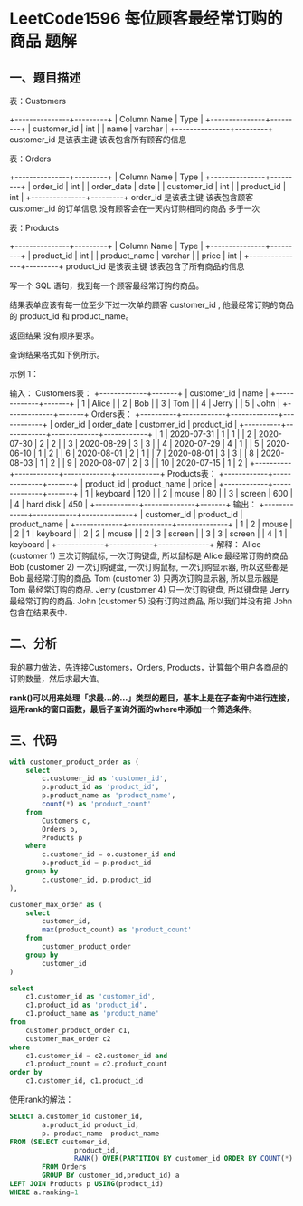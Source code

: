 # LeetCode1596 每位顾客最经常订购的商品 题解

## 一、题目描述

表：Customers

+---------------+---------+
| Column Name   | Type    |
+---------------+---------+
| customer_id   | int     |
| name          | varchar |
+---------------+---------+
customer_id 是该表主键
该表包含所有顾客的信息


表：Orders

+---------------+---------+
| Column Name   | Type    |
+---------------+---------+
| order_id      | int     |
| order_date    | date    |
| customer_id   | int     |
| product_id    | int     |
+---------------+---------+
order_id 是该表主键
该表包含顾客 customer_id 的订单信息
没有顾客会在一天内订购相同的商品 多于一次


表：Products

+---------------+---------+
| Column Name   | Type    |
+---------------+---------+
| product_id    | int     |
| product_name  | varchar |
| price         | int     |
+---------------+---------+
product_id 是该表主键
该表包含了所有商品的信息


写一个 SQL 语句，找到每一个顾客最经常订购的商品。

结果表单应该有每一位至少下过一次单的顾客 customer_id , 他最经常订购的商品的 product_id 和 product_name。

返回结果 没有顺序要求。

查询结果格式如下例所示。

 

示例 1：

输入：
Customers表：
+-------------+-------+
| customer_id | name  |
+-------------+-------+
| 1           | Alice |
| 2           | Bob   |
| 3           | Tom   |
| 4           | Jerry |
| 5           | John  |
+-------------+-------+
Orders表：
+----------+------------+-------------+------------+
| order_id | order_date | customer_id | product_id |
+----------+------------+-------------+------------+
| 1        | 2020-07-31 | 1           | 1          |
| 2        | 2020-07-30 | 2           | 2          |
| 3        | 2020-08-29 | 3           | 3          |
| 4        | 2020-07-29 | 4           | 1          |
| 5        | 2020-06-10 | 1           | 2          |
| 6        | 2020-08-01 | 2           | 1          |
| 7        | 2020-08-01 | 3           | 3          |
| 8        | 2020-08-03 | 1           | 2          |
| 9        | 2020-08-07 | 2           | 3          |
| 10       | 2020-07-15 | 1           | 2          |
+----------+------------+-------------+------------+
Products表：
+------------+--------------+-------+
| product_id | product_name | price |
+------------+--------------+-------+
| 1          | keyboard     | 120   |
| 2          | mouse        | 80    |
| 3          | screen       | 600   |
| 4          | hard disk    | 450   |
+------------+--------------+-------+
输出：
+-------------+------------+--------------+
| customer_id | product_id | product_name |
+-------------+------------+--------------+
| 1           | 2          | mouse        |
| 2           | 1          | keyboard     |
| 2           | 2          | mouse        |
| 2           | 3          | screen       |
| 3           | 3          | screen       |
| 4           | 1          | keyboard     |
+-------------+------------+--------------+
解释：
Alice (customer 1) 三次订购鼠标, 一次订购键盘, 所以鼠标是 Alice 最经常订购的商品.
Bob (customer 2) 一次订购键盘, 一次订购鼠标, 一次订购显示器, 所以这些都是 Bob 最经常订购的商品.
Tom (customer 3) 只两次订购显示器, 所以显示器是 Tom 最经常订购的商品.
Jerry (customer 4) 只一次订购键盘, 所以键盘是 Jerry 最经常订购的商品.
John (customer 5) 没有订购过商品, 所以我们并没有把 John 包含在结果表中.




## 二、分析

我的暴力做法，先连接Customers，Orders, Products，计算每个用户各商品的订购数量，然后求最大值。

**rank()可以用来处理「求最...的...」类型的题目，基本上是在子查询中进行连接，运用rank的窗口函数，最后子查询外面的where中添加一个筛选条件**。



## 三、代码

```sql
with customer_product_order as (
    select
        c.customer_id as 'customer_id',
        p.product_id as 'product_id',
        p.product_name as 'product_name',
        count(*) as 'product_count'
    from
        Customers c,
        Orders o,
        Products p
    where
        c.customer_id = o.customer_id and
        o.product_id = p.product_id
    group by
        c.customer_id, p.product_id
),

customer_max_order as (
    select
        customer_id,
        max(product_count) as 'product_count'
    from 
        customer_product_order
    group by
        customer_id
)

select
    c1.customer_id as 'customer_id',
    c1.product_id as 'product_id',
    c1.product_name as 'product_name'
from
    customer_product_order c1,
    customer_max_order c2
where
    c1.customer_id = c2.customer_id and
    c1.product_count = c2.product_count
order by
    c1.customer_id, c1.product_id
```



使用rank的解法：

```sql
SELECT a.customer_id customer_id,
        a.product_id product_id,
        p. product_name  product_name   
FROM (SELECT customer_id,
                product_id,
                RANK() OVER(PARTITION BY customer_id ORDER BY COUNT(*) DESC) AS ranking 
        FROM Orders
        GROUP BY customer_id,product_id) a
LEFT JOIN Products p USING(product_id)
WHERE a.ranking=1
```

